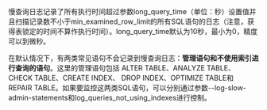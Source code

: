 

慢查询日志记录了所有执行时间超过参数long_query_time（单位：秒）设置值并且扫描记录数不小于min_examined_row_limit的所有SQL语句的日志（注意，获得表锁定的时间不算作执行时间）。long_query_time默认为10秒，最小为0，精度可以到微秒。

在默认情况下，有两类常见语句不会记录到慢查询日志：**管理语句和不使用索引进行查询的语句**。这里的管理语句包括 ALTER TABLE、ANALYZE TABLE、CHECK TABLE、CREATE INDEX、 DROP INDEX、OPTIMIZE TABLE和 REPAIR TABLE。如果要监控这两类SQL语句，可以分别通过参数--log-slow-admin-statements和log_queries_not_using_indexes进行控制。



